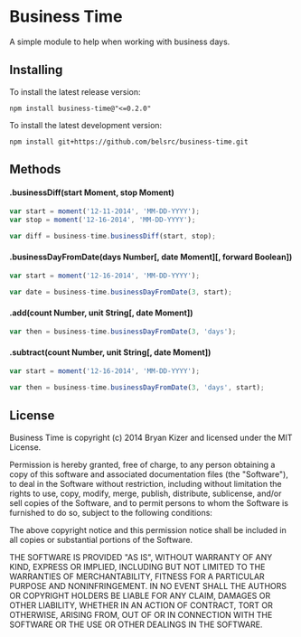 Business Time
=======

A simple module to help when working with business days.


## Installing

To install the latest release version:

    npm install business-time@"<=0.2.0"

To install the latest development version:

    npm install git+https://github.com/belsrc/business-time.git


## Methods

#### .businessDiff(start Moment, stop Moment)
```javascript
var start = moment('12-11-2014', 'MM-DD-YYYY');
var stop = moment('12-16-2014', 'MM-DD-YYYY');

var diff = business-time.businessDiff(start, stop);
```

#### .businessDayFromDate(days Number[, date Moment][, forward Boolean])
```javascript
var start = moment('12-16-2014', 'MM-DD-YYYY');

var date = business-time.businessDayFromDate(3, start);
```

#### .add(count Number, unit String[, date Moment])
```javascript
var then = business-time.businessDayFromDate(3, 'days');
```

#### .subtract(count Number, unit String[, date Moment])
```javascript
var start = moment('12-16-2014', 'MM-DD-YYYY');

var then = business-time.businessDayFromDate(3, 'days', start);
```


## License

Business Time is copyright (c) 2014 Bryan Kizer and licensed under the MIT License.

Permission is hereby granted, free of charge, to any person obtaining a copy
of this software and associated documentation files (the "Software"), to deal
in the Software without restriction, including without limitation the rights
to use, copy, modify, merge, publish, distribute, sublicense, and/or sell
copies of the Software, and to permit persons to whom the Software is
furnished to do so, subject to the following conditions:

The above copyright notice and this permission notice shall be included in
all copies or substantial portions of the Software.

THE SOFTWARE IS PROVIDED "AS IS", WITHOUT WARRANTY OF ANY KIND, EXPRESS OR
IMPLIED, INCLUDING BUT NOT LIMITED TO THE WARRANTIES OF MERCHANTABILITY,
FITNESS FOR A PARTICULAR PURPOSE AND NONINFRINGEMENT. IN NO EVENT SHALL THE
AUTHORS OR COPYRIGHT HOLDERS BE LIABLE FOR ANY CLAIM, DAMAGES OR OTHER
LIABILITY, WHETHER IN AN ACTION OF CONTRACT, TORT OR OTHERWISE, ARISING FROM,
OUT OF OR IN CONNECTION WITH THE SOFTWARE OR THE USE OR OTHER DEALINGS IN
THE SOFTWARE.
